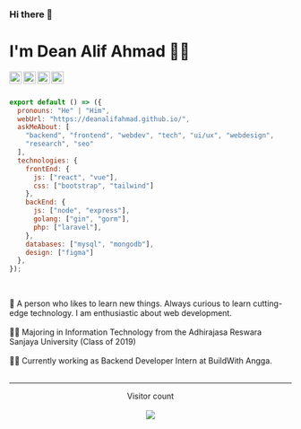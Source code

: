 ### Hi there 👋
# I'm Dean Alif Ahmad 👨‍💻

<a href="https://www.linkedin.com/in/dean-alif-ahmad-bb6a9a1aa/">
  <img align="left" alt="Darshan's Linkdein" width="22px" src="https://cdn.jsdelivr.net/npm/simple-icons@v3/icons/linkedin.svg" />
</a>
<a href="https://dribbble.com/deanalifahmad">
  <img align="left" alt="Darshan's Twitter" width="22px" src="https://cdn.jsdelivr.net/npm/simple-icons@v3/icons/dribbble.svg" />
</a>
<a href="https://www.instagram.com/deanalifahmad/">
  <img align="left" alt="Darshan's Github" width="22px" src="https://cdn.jsdelivr.net/npm/simple-icons@v3/icons/instagram.svg" />
</a>
<a href="https://github.com/deanalifahmad">
  <img align="left" alt="Darshan's Medium" width="22px" src="https://cdn.jsdelivr.net/npm/simple-icons@v3/icons/github.svg" />
</a>

<br />
<br />

```js
export default () => ({
  pronouns: "He" | "Him",
  webUrl: "https://deanalifahmad.github.io/",
  askMeAbout: [
    "backend", "frontend", "webdev", "tech", "ui/ux", "webdesign", 
    "research", "seo"
  ],
  technologies: {
    frontEnd: {
      js: ["react", "vue"],
      css: ["bootstrap", "tailwind"]
    },
    backEnd: {
      js: ["node", "express"],
      golang: ["gin", "gorm"],
      php: ["laravel"],
    },
    databases: ["mysql", "mongodb"],
    design: ["figma"]
  },
});
```

<br />

🧐 A person who likes to learn new things. Always curious to learn cutting-edge technology. I am enthusiastic about web development.
<br />
<br />
👨‍🎓 Majoring in Information Technology from the Adhirajasa Reswara Sanjaya University (Class of 2019)
<br />
<br />
👨‍💻 Currently working as Backend Developer Intern at BuildWith Angga.
<br />
<br />

---

<p align="center"> 
  Visitor count<br><br>
  <img src="https://profile-counter.glitch.me/deanalifahmad25/count.svg" />
</p>

